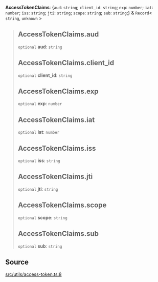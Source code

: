**AccessTokenClaims**: \{`aud`: `string`; `client_id`: `string`; `exp`: `number`; `iat`: `number`; `iss`: `string`; `jti`: `string`; `scope`: `string`; `sub`: `string`;} & `Record`\< `string`, `unknown` \>

> ## AccessTokenClaims.aud
>
> `optional` **aud**: `string`
>
> ## AccessTokenClaims.client_id
>
> `optional` **client_id**: `string`
>
> ## AccessTokenClaims.exp
>
> `optional` **exp**: `number`
>
> ## AccessTokenClaims.iat
>
> `optional` **iat**: `number`
>
> ## AccessTokenClaims.iss
>
> `optional` **iss**: `string`
>
> ## AccessTokenClaims.jti
>
> `optional` **jti**: `string`
>
> ## AccessTokenClaims.scope
>
> `optional` **scope**: `string`
>
> ## AccessTokenClaims.sub
>
> `optional` **sub**: `string`

## Source

[src/utils/access-token.ts:8](https://github.com/logto-io/js/blob/d2c2dce/packages/js/src/utils/access-token.ts#L8)
